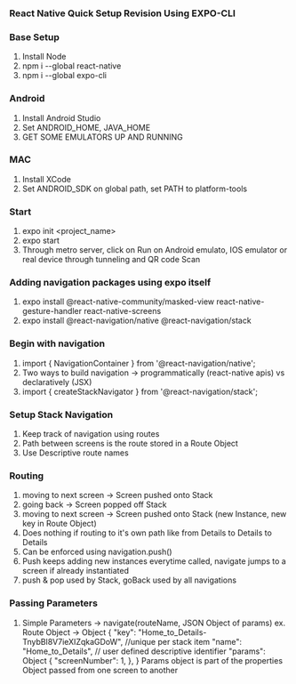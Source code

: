### React Native Quick Setup Revision Using EXPO-CLI

### Base Setup
1. Install Node
2. npm i --global react-native
3. npm i --global expo-cli

### Android
1. Install Android Studio
2. Set ANDROID_HOME, JAVA_HOME
3. GET SOME EMULATORS UP AND RUNNING

### MAC
1. Install XCode
2. Set ANDROID_SDK on global path, set PATH to platform-tools

### Start
1. expo init <project_name>
2. expo start
3. Through metro server, click on Run on Android emulato, IOS emulator or real device through tunneling and QR code Scan

### Adding navigation packages using expo itself
1. expo install @react-native-community/masked-view react-native-gesture-handler react-native-screens 
2. expo install @react-navigation/native @react-navigation/stack

### Begin with navigation
1. import { NavigationContainer } from '@react-navigation/native';
2. Two ways to build navigation -> programmatically (react-native apis) vs declaratively (JSX)
3. import { createStackNavigator } from '@react-navigation/stack';

### Setup Stack Navigation
1. Keep track of navigation using routes
2. Path between screens is the route stored in a Route Object
3. Use Descriptive route names


### Routing
1. moving to next screen -> Screen pushed onto Stack
2. going back -> Screen popped off Stack
3. moving to next screen -> Screen pushed onto Stack (new Instance, new key in Route Object)
4. Does nothing if routing to it's own path like from Details to Details to Details
5. Can be enforced using navigation.push()
6. Push keeps adding new instances everytime called, navigate jumps to a screen if already instantiated
7. push & pop used by Stack, goBack used by all navigations

### Passing Parameters
1. Simple Parameters -> navigate(routeName, JSON Object of params)
ex. Route Object -> Object {
  "key": "Home_to_Details-TnybBl8V7ieXIZqkaGDoW", //unique per stack item
  "name": "Home_to_Details", // user defined descriptive identifier
  "params": Object {
    "screenNumber": 1,
  },
}
Params object is part of the properties Object passed from one screen to another
